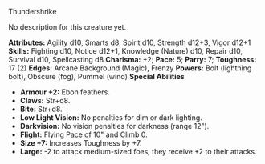 Thundershrike

No description for this creature yet.

**Attributes:** Agility d10, Smarts d8, Spirit d10, Strength d12+3,
Vigor d12+1
**Skills:** Fighting d10, Notice d12+1, Knowledge (Nature) d10, Repair
d10, Survival d10, Spellcasting d8
**Charisma:** +2; **Pace:** 5; **Parry:** 7; **Toughness:** 17 (2)
**Edges:** Arcane Background (Magic), Frenzy
**Powers:** Bolt (lightning bolt), Obscure (fog), Pummel (wind)
**Special Abilities**
- **Armour +2:** Ebon feathers.
- **Claws:** Str+d8.
- **Bite:** Str+d8.
- **Low Light Vision:** No penalties for dim or dark lighting.
- **Darkvision:** No vision penalties for darkness (range 12").
- **Flight:** Flying Pace of 10" and Climb 0.
- **Size +7:** Increases Toughness by +7.
- **Large:** -2 to attack medium-sized foes, they receive +2 to their
attacks.

